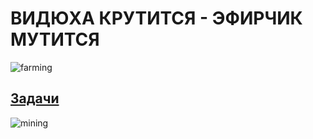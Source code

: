 # ВИДЮХА КРУТИТСЯ - ЭФИРЧИК МУТИТСЯ 
![farming](https://thumbs.gfycat.com/FamousViciousIvorygull-max-14mb.gif)
## **[Задачи](https://github.com/0dj3/blockchain/issues)**
![mining](https://thumbs.gfycat.com/AgonizingImaginaryInvisiblerail-max-1mb.gif)
